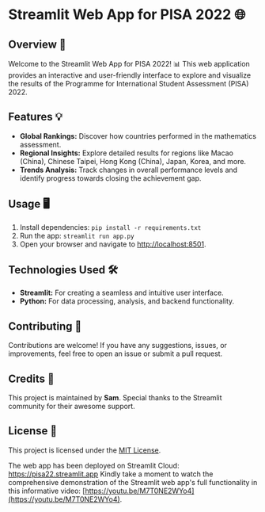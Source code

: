 # Streamlit Web App for PISA 2022 🌐

## Overview 🚀

Welcome to the Streamlit Web App for PISA 2022! 📊 This web application provides an interactive and user-friendly interface to explore and visualize the results of the Programme for International Student Assessment (PISA) 2022.

## Features 💡

- **Global Rankings:** Discover how countries performed in the mathematics assessment.
- **Regional Insights:** Explore detailed results for regions like Macao (China), Chinese Taipei, Hong Kong (China), Japan, Korea, and more.
- **Trends Analysis:** Track changes in overall performance levels and identify progress towards closing the achievement gap.

## Usage 🖥️

1. Install dependencies: `pip install -r requirements.txt`
2. Run the app: `streamlit run app.py`
3. Open your browser and navigate to [http://localhost:8501](http://localhost:8501).

## Technologies Used 🛠️

- **Streamlit:** For creating a seamless and intuitive user interface.
- **Python:** For data processing, analysis, and backend functionality.

## Contributing 🤝

Contributions are welcome! If you have any suggestions, issues, or improvements, feel free to open an issue or submit a pull request.

## Credits 🙌

This project is maintained by **Sam**. Special thanks to the Streamlit community for their awesome support.

## License 📄

This project is licensed under the [MIT License](LICENSE).

The web app has been deployed on Streamlit Cloud: https://pisa22.streamlit.app
Kindly take a moment to watch the comprehensive demonstration of the Streamlit web app's full functionality in this informative video: [https://youtu.be/M7T0NE2WYo4](https://youtu.be/M7T0NE2WYo4).

